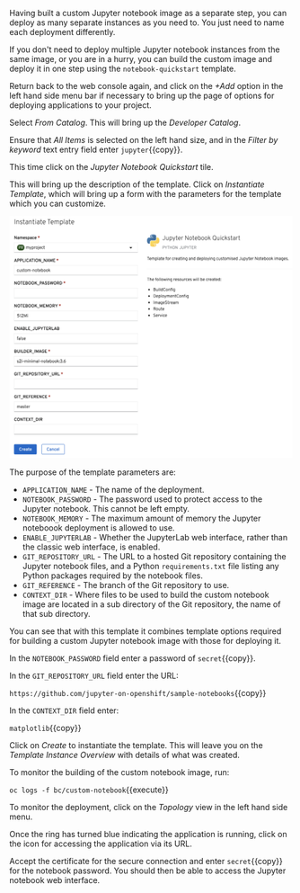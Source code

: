 Having built a custom Jupyter notebook image as a separate step, you can deploy as many separate instances as you need to. You just need to name each deployment differently.

If you don't need to deploy multiple Jupyter notebook instances from the same image, or you are in a hurry, you can build the custom image and deploy it in one step using the `notebook-quickstart` template.

Return back to the web console again, and click on the _+Add_ option in the left hand side menu bar if necessary to bring up the page of options for deploying applications to your project.

Select _From Catalog_. This will bring up the _Developer Catalog_.

Ensure that _All Items_ is selected on the left hand size, and in the _Filter by keyword_ text entry field enter ``jupyter``{{copy}}.

This time click on the _Jupyter Notebook Quickstart_ tile.

This will bring up the description of the template. Click on _Instantiate Template_, which will bring up a form with the parameters for the template which you can customize.

![Instatiate Template](../../assets/jupyter/custom-notebooks-42/07-instantiate-template.png)

The purpose of the template parameters are:

* ``APPLICATION_NAME`` - The name of the deployment.
* ``NOTEBOOK_PASSWORD`` - The password used to protect access to the Jupyter notebook. This cannot be left empty.
* ``NOTEBOOK_MEMORY`` - The maximum amount of memory the Jupyter noteboook deployment is allowed to use.
* ``ENABLE_JUPYTERLAB`` - Whether the JupyterLab web interface, rather than the classic web interface, is enabled.
* ``GIT_REPOSITORY_URL`` - The URL to a hosted Git repository containing the Jupyter notebook files, and a Python ``requirements.txt`` file listing any Python packages required by the notebook files.
* ``GIT_REFERENCE`` - The branch of the Git repository to use.
* ``CONTEXT_DIR`` - Where files to be used to build the custom notebook image are located in a sub directory of the Git repository, the name of that sub directory.

You can see that with this template it combines template options required for building a custom Jupyter notebook image with those for deploying it.

In the ``NOTEBOOK_PASSWORD`` field enter a password of ``secret``{{copy}}.

In the ``GIT_REPOSITORY_URL`` field enter the URL:

``https://github.com/jupyter-on-openshift/sample-notebooks``{{copy}}

In the ``CONTEXT_DIR`` field enter:

``matplotlib``{{copy}}

Click on _Create_ to instantiate the template. This will leave you on the _Template Instance Overview_ with details of what was created.

To monitor the building of the custom notebook image, run:

``oc logs -f bc/custom-notebook``{{execute}}

To monitor the deployment, click on the _Topology_ view in the left hand side menu.

Once the ring has turned blue indicating the application is running, click on the icon for accessing the application via its URL.

Accept the certificate for the secure connection and enter ``secret``{{copy}} for the notebook password. You should then be able to access the Jupyter notebook web interface.
